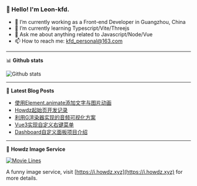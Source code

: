 ### 👋 Hello! I'm Leon-kfd.

- 🔭 I’m currently working as a Front-end Developer in Guangzhou, China
- 🌱 I’m currently learning Typescript/Vite/Threejs
- 💬 Ask me about anything related to Javascript/Node/Vue
- 📫 How to reach me: <a rel="me" href="mailto://kfd_personal@163.com">kfd_personal@163.com</a>

-------

📊 **Github stats**

![Github stats](https://github-readme-stats.vercel.app/api?username=leon-kfd&show_icons=true&theme=transparent)

-------

📝 **Latest Blog Posts**

<!-- BLOG-POST-LIST:START -->
- [使用Element.animate添加文字与图片动画](https://kongfandong.cn/blog/element-animate/)
- [Howdz起始页开发记录](https://kongfandong.cn/blog/design-of-howdz/)
- [利用G渲染器实现的音频可视化方案](https://kongfandong.cn/blog/g-music-visualizer/)
- [Vue3实现自定义右键菜单](https://kongfandong.cn/blog/mouse-menu-introduction/)
- [Dashboard自定义面板项目介绍](https://kongfandong.cn/blog/design-of-dashboard/)
<!-- BLOG-POST-LIST:END -->

-------

🚀 **Howdz Image Service**

[![Movie Lines](https://i.howdz.xyz/api/movie?w=300&no-cache=1)](https://i.howdz.xyz)

A funny image service, visit [https://i.howdz.xyz](https://i.howdz.xyz) for more details.
